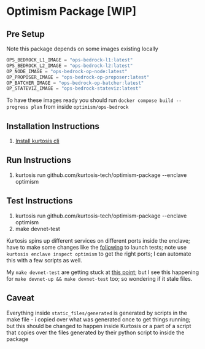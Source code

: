 # Optimism Package [WIP]

## Pre Setup

Note this package depends on some images existing locally

```py
OPS_BEDROCK_L1_IMAGE = "ops-bedrock-l1:latest"
OPS_BEDROCK_L2_IMAGE = "ops-bedrock-l2:latest"
OP_NODE_IMAGE = "ops-bedrock-op-node:latest"
OP_PROPOSER_IMAGE = "ops-bedrock-op-proposer:latest"
OP_BATCHER_IMAGE = "ops-bedrock-op-batcher:latest"
OP_STATEVIZ_IMAGE = "ops-bedrock-stateviz:latest"
```

To have these images ready you should run `docker compose build --progress plan` from inside `optimism/ops-bedrock`

## Installation Instructions

1. [Install kurtosis cli](https://docs.kurtosis.com/install/#ii-install-the-cli)

## Run Instructions

1. kurtosis run github.com/kurtosis-tech/optimism-package --enclave optimism

## Test Instructions

1. kurtosis run github.com/kurtosis-tech/optimism-package --enclave optimism
2. make devnet-test

Kurtosis spins up different services on different ports inside the enclave; have to make some changes like the [following](https://github.com/ethereum-optimism/optimism/pull/7729/files) to launch tests; note use `kurtosis enclave inspect optimism` to get the 
right ports; I can automate this with a few scripts as well.

My `make devnet-test` are getting stuck at [this point](https://github.com/ethereum-optimism/optimism/blob/develop/packages/sdk/tasks/deposit-erc20.ts#L334-L335); but I see this happening for `make devnet-up && make devnet-test` too; so wondering if it
stale files.

## Caveat

Everything inside `static_files/generated` is generated by scripts in the make file - i copied over what was generated once to get things running; but this should be changed to happen inside Kurtosis or a part of a script that copies over the files generated by their python script to inside the package
